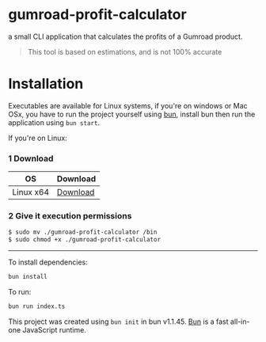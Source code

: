 # gumroad-profit-calculator

a small CLI application that calculates the profits of a Gumroad product.

> This tool is based on estimations, and is not 100% accurate

# Installation

Executables are available for Linux systems, if you're on windows or Mac OSx, you have to run the project yourself using [bun](https://bun.sh/), install bun then run the application using `bun start`.

If you're on Linux:
### 1 Download
| OS        | Download                                                                                                             |
| --------- | -------------------------------------------------------------------------------------------------------------------- |
| Linux x64 | [Download](https://github.com/samislam/gumroad-profit-calculator/releases/download/v1.1.1/gumroad-profit-calculator) |
### 2 Give it execution permissions
```sh
$ sudo mv ./gumroad-profit-calculator /bin
$ sudo chmod +x ./gumroad-profit-calculator
```



--------

To install dependencies:

```bash
bun install
```

To run:

```bash
bun run index.ts
```

This project was created using `bun init` in bun v1.1.45. [Bun](https://bun.sh) is a fast all-in-one JavaScript runtime.
